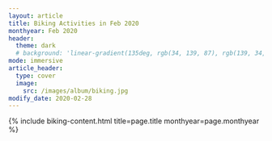 ```yaml
---
layout: article
title: Biking Activities in Feb 2020
monthyear: Feb 2020
header:
  theme: dark
  # background: 'linear-gradient(135deg, rgb(34, 139, 87), rgb(139, 34, 139))'     
mode: immersive
article_header:
  type: cover
  image:
    src: /images/album/biking.jpg
modify_date: 2020-02-28      
---
```


{% include biking-content.html title=page.title monthyear=page.monthyear %}
